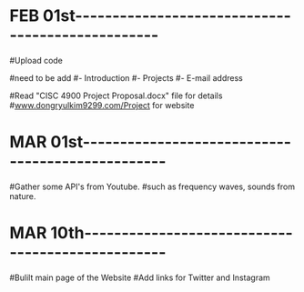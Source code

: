 # FEB 01st-------------------------------------------------

  #Upload code
  
  #need to be add
   #- Introduction
   #- Projects
   #- E-mail address

  #Read "CISC 4900 Project Proposal.docx" file for details
  #www.dongryulkim9299.com/Project for website

# MAR 01st-------------------------------------------------

  #Gather some API's from Youtube.
  #such as frequency waves, sounds from nature.

# MAR 10th-------------------------------------------------

  #Bulilt main page of the Website
  #Add links for Twitter and Instagram
